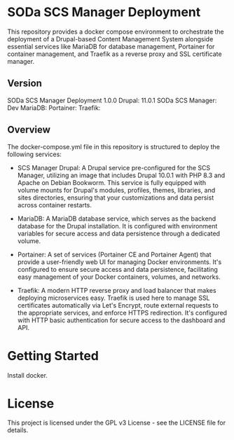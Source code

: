 # SODa SCS Manager Deployment
This repository provides a docker compose environment to orchestrate the deployment of a Drupal-based Content Management System alongside essential services like MariaDB for database management, Portainer for container management, and Traefik as a reverse proxy and SSL certificate manager.

## Version
SODa SCS Manager Deployment 1.0.0
Drupal: 11.0.1
SODa SCS Manager: Dev
MariaDB: 
Portainer:
Traefik:

## Overview

The docker-compose.yml file in this repository is structured to deploy the following services:

- SCS Manager Drupal: A Drupal service pre-configured for the SCS Manager, utilizing an image that includes Drupal 10.0.1 with PHP 8.3 and Apache on Debian Bookworm. This service is fully equipped with volume mounts for Drupal's modules, profiles, themes, libraries, and sites directories, ensuring that your customizations and data persist across container restarts.

- MariaDB: A MariaDB database service, which serves as the backend database for the Drupal installation. It is configured with environment variables for secure access and data persistence through a dedicated volume.

- Portainer: A set of services (Portainer CE and Portainer Agent) that provide a user-friendly web UI for managing Docker environments. It's configured to ensure secure access and data persistence, facilitating easy management of your Docker containers, volumes, and networks.

- Traefik: A modern HTTP reverse proxy and load balancer that makes deploying microservices easy. Traefik is used here to manage SSL certificates automatically via Let's Encrypt, route external requests to the appropriate services, and enforce HTTPS redirection. It's configured with HTTP basic authentication for secure access to the dashboard and API.

# Getting Started

Install docker.


# License

This project is licensed under the GPL v3 License - see the LICENSE file for details.